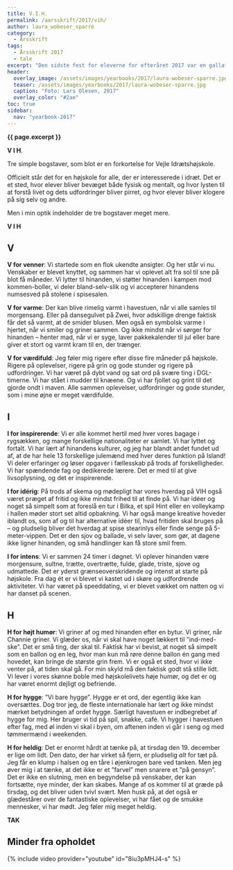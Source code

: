 ```yaml
---
title: V.I.H.
permalink: /aarsskrift/2017/vih/
author: laura_wobeser_sparre
category:
  - Årsskrift
tags:
  - Årsskrift 2017
  - tale
excerpt: "Den sidste fest for eleverne for efteråret 2017 var en gallafest. Højskoleelev, Laura Wobeser Sparre, holdt tale, hvor hun satte ord på, hvad V.I.H. står for."
header:
  overlay_image: /assets/images/yearbooks/2017/laura-wobeser-sparre.jpg
  teaser: /assets/images/yearbooks/2017/laura-wobeser-sparre.jpg
  caption: "Foto: Lars Olesen, 2017"
  overlay_color: "#2ae"
toc: true
sidebar:
  nav: "yearbook-2017"
---
```


**{{ page.excerpt }}**

**V I H**.

Tre simple bogstaver, som blot er en forkortelse for Vejle Idrætshøjskole.

Officielt står det for en højskole for alle, der er interesserede i idræt. Det er et sted, hvor elever bliver bevæget både fysisk og mentalt, og hvor lysten til at forstå livet og dets udfordringer bliver pirret, og hvor elever bliver klogere på sig selv og andre.

Men i min optik indeholder de tre bogstaver meget mere.

**V I H**

## V

**V for venner**: Vi startede som en flok ukendte ansigter. Og her står vi nu. Venskaber er blevet knyttet, og sammen har vi oplevet alt fra sol til sne på blot få måneder. Vi lytter til hinanden, vi støtter hinanden i kampen mod kommen-boller, vi deler bland-selv-slik og vi accepterer hinandens numsesved på stolene i spisesalen.

**V for varme**: Der kan blive rimelig varmt i havestuen, når vi alle samles til morgensang. Eller på dansegulvet på Zwei, hvor adskillige drenge faktisk får det så varmt, at de smider blusen. Men også en symbolsk varme i hjertet, når vi smiler og griner sammen. Og ikke mindst når vi sørger for hinanden – henter mad, når vi er syge, laver pakkekalender til jul eller bare giver et stort og varmt kram til en, der trænger. 

**V for værdifuld**: Jeg føler mig rigere efter disse fire måneder på højskole. Rigere på oplevelser, rigere på grin og gode stunder og rigere på udfordringer. Vi har været på dybt vand og sat ord på svære ting i DGL-timerne. Vi har stået i mudder til knæene. Og vi har fjollet og grint til det gjorde ondt i maven. Alle sammen oplevelser, udfordringer og gode stunder, som i mine øjne er meget værdifulde.

## I

**I for inspirerende**: Vi er alle kommet hertil med hver vores bagage i rygsækken, og mange forskellige nationaliteter er samlet. Vi har lyttet og fortalt. Vi har lært af hinandens kulturer, og jeg har blandt andet fundet ud af, at de har hele 13 forskellige julemænd med hver deres funktion på Island! Vi deler erfaringer og løser opgaver i fællesskab på trods af forskelligheder. Vi har spændende fag og dedikerede lærere. Det er med til at give livsoplysning, og det er inspirerende.  

**I for idérig**: På trods af skema og mødepligt har vores hverdag på VIH også været præget af fritid og ikke mindst frihed til at finde på. Vi har idéer og noget så simpelt som at foreslå en tur i Bilka, et spil Hint eller en volleykamp i hallen møder stort set altid opbakning. Vi har også mange kreative hoveder iblandt os, som af og til har alternative idéer til, hvad fritiden skal bruges på – og pludselig bliver det hverdag at spise stearinlys eller finde senge på 5-meter-vippen. Det er den sjov og ballade, vi selv laver, som gør, at dagene ikke ligner hinanden, og små handlinger kan få store smil frem.

**I for intens**: Vi er sammen 24 timer i døgnet. Vi oplever hinanden være morgensure, sultne, trætte, overtrætte, fulde, glade, triste, sjove og udmattede. Det er yderst grænseoverskridende og intenst at starte på højskole. Fra dag ét er vi blevet vi kastet ud i skøre og udfordrende aktiviteter. Vi har været på speeddating, vi er blevet vækket om natten og vi har danset på scenen. 

## H

**H for højt humør**: Vi griner af og med hinanden efter en bytur. Vi griner, når Channie griner. Vi glæder os, når vi skal have noget lækkert til "ind-med-ske". Det er små ting, der skal til. Faktisk har vi bevist, at noget så simpelt som en ballon og en leg, hvor man kun må røre denne ballon én gang med hovedet, kan bringe de største grin frem.
Vi er også et sted, hvor vi ikke venter på, at tiden skal gå. For min skyld må den faktisk godt stå stille lidt. Vi lever i vores skønne boble med højskolelivets høje humør, og det er og har været enormt dejligt og befriende.

**H for hygge**: ”Vi bare hygge”. Hygge er et ord, der egentlig ikke kan oversættes. Dog tror jeg, de fleste internationale har lært og ikke mindst mærket betydningen af ordet hygge. Særligt havestuen er indbegrebet af hygge for mig. Her bruger vi tid på spil, snakke, café. Vi hygger i havestuen efter fag, med øl inden vi skal i byen, om aftenen inden vi går i seng og med tømmermænd i weekenden.

**H for heldig**: Det er enormt hårdt at tænke på, at tirsdag den 19. december er lige om lidt. Den dato, der har virket så fjern, er pludselig _alt_ for tæt på. Jeg får en klump i halsen og en tåre i øjenkrogen bare ved tanken. Men jeg øver mig i at tænke, at det ikke er et ”farvel” men snarere et ”på gensyn”. Det er ikke en slutning, men en begyndelse på venskaber, der kan fortsætte, nye minder, der kan skabes. Mange af os kommer til at græde på tirsdag, og det bliver uden tvivl svært. Men husk på, at det også er glædestårer over de fantastiske oplevelser, vi har fået og de smukke mennesker, vi har mødt. Jeg føler mig meget heldig.

**TAK**

## Minder fra opholdet

{% include video provider="youtube" id="8iu3pMHJ4-s" %}
